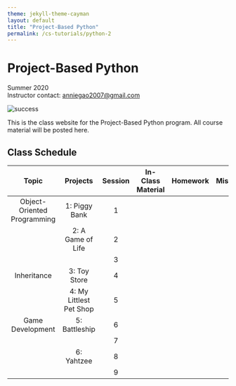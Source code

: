```yaml
---
theme: jekyll-theme-cayman
layout: default
title: "Project-Based Python"
permalink: /cs-tutorials/python-2
---
```


# Project-Based Python
Summer 2020  
Instructor contact: anniegao2007@gmail.com

![success](https://i.pinimg.com/originals/dc/ab/22/dcab22f4cfd2c666ecc0352d25647132.jpg)
  
This is the class website for the Project-Based Python program. All course material will be posted here.

## Class Schedule

| Topic                      | Projects                | Session | In-Class Material | Homework | Miscellaneous |
| :---:                      | :---:                   | :---:   | :--:              | :---:    | :---:         |
| Object-Oriented Programming | 1: Piggy Bank           | 1       | | | |
|                            | 2: A Game of Life       | 2       | | | |
|                            |                         | 3       | | | |
| Inheritance                | 3: Toy Store            | 4       | | | |
|                            | 4: My Littlest Pet Shop | 5       | | | |
| Game Development           | 5: Battleship           | 6       | | | |
|                            |                         | 7       | | | |
|                            | 6: Yahtzee              | 8       | | | |
|                            |                         | 9       | | | |
